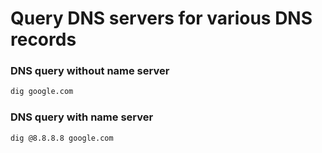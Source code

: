# Query DNS servers for various DNS records

### DNS query without name server
```bash
dig google.com
```

### DNS query with name server
```bash
dig @8.8.8.8 google.com
```